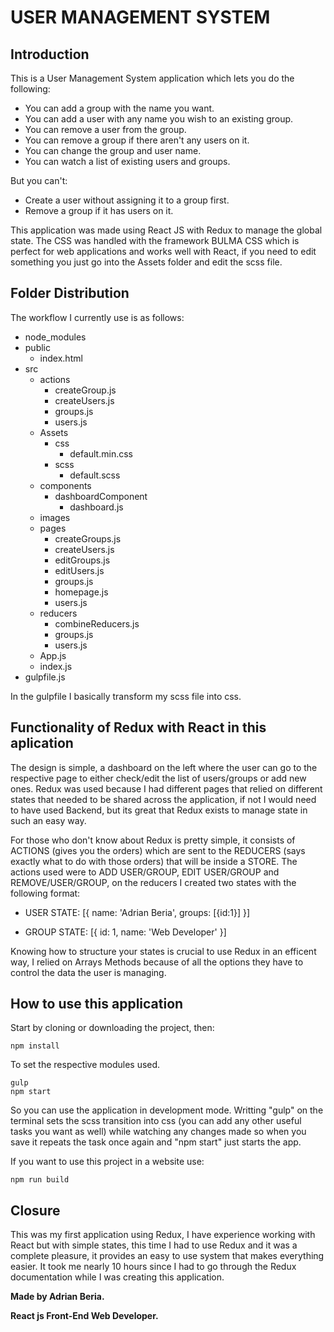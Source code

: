 # USER MANAGEMENT SYSTEM

## Introduction

This is a User Management System application which lets you do the following: 

- You can add a group with the name you want.
- You can add a user with any name you wish to an existing group.
- You can remove a user from the group.
- You can remove a group if there aren't any users on it.
- You can change the group and user name.
- You can watch a list of existing users and groups.

But you can't:

- Create a user without assigning it to a group first.
- Remove a group if it has users on it.

This application was made using React JS with Redux to manage the global state. The CSS was handled with the framework BULMA CSS which is perfect for web applications and works well with React, if you need to edit something you just go into the Assets folder and edit the scss file.

## Folder Distribution

The workflow I currently use is as follows:

- node_modules
- public
  - index.html
- src
  - actions
    - createGroup.js
    - createUsers.js
    - groups.js
    - users.js
  - Assets
    - css
      - default.min.css
    - scss
      - default.scss
  - components
    - dashboardComponent
      - dashboard.js
  - images
  - pages
    - createGroups.js
    - createUsers.js
    - editGroups.js
    - editUsers.js
    - groups.js
    - homepage.js
    - users.js
  - reducers
    - combineReducers.js
    - groups.js
    - users.js
  - App.js
  - index.js
- gulpfile.js

In the gulpfile I basically transform my scss file into css.

## Functionality of Redux with React in this aplication

The design is simple, a dashboard on the left where the user can go to the respective page to either check/edit the list of users/groups or add new ones. Redux was used because I had different pages that relied on different states that needed to be shared across the application, if not I would need to have used Backend, but its great that Redux exists to manage state in such an easy way.

For those who don't know about Redux is pretty simple, it consists of ACTIONS (gives you the orders) which are sent to the REDUCERS (says exactly what to do with those orders) that will be inside a STORE. The actions used were to ADD USER/GROUP, EDIT USER/GROUP and REMOVE/USER/GROUP, on the reducers I created two states with the following format:

- USER STATE: [{
  name: 'Adrian Beria',
  groups: [{id:1}]
}]

- GROUP STATE: [{
  id: 1,
  name: 'Web Developer'
}]

Knowing how to structure your states is crucial to use Redux in an efficent way, I relied on Arrays Methods because of all the options they have to control the data the user is managing.

## How to use this application

Start by cloning or downloading the project, then:

```
npm install
```

To set the respective modules used. 

```
gulp
npm start
```

So you can use the application in development mode. Writting "gulp" on the terminal sets the scss transition into css (you can add any other useful tasks you want as well) while watching any changes made so when you save it repeats the task once again and "npm start" just starts the app.

If you want to use this project in a website use:

```
npm run build
```

## Closure

This was my first application using Redux, I have experience working with React but with simple states, this time I had to use Redux and it was a complete pleasure, it provides an easy to use system that makes everything easier. It took me nearly 10 hours since I had to go through the Redux documentation while I was creating this application.

**Made by Adrian Beria.**

**React js Front-End Web Developer.**
